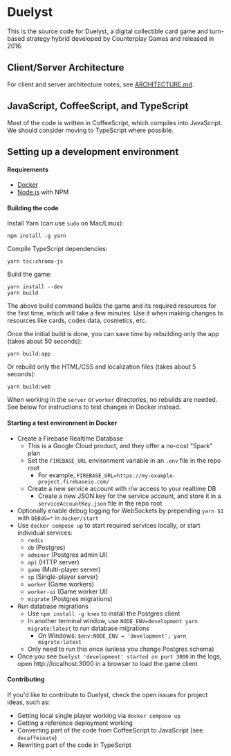 # Duelyst

This is the source code for Duelyst, a digital collectible card game and turn-based strategy hybrid developed by Counterplay Games and released in 2016.

## Client/Server Architecture

For client and server architecture notes, see [ARCHITECTURE.md](ARCHITECTURE.md).

## JavaScript, CoffeeScript, and TypeScript

Most of the code is written in CoffeeScript, which compiles into JavaScript.
We should consider moving to TypeScript where possible.

## Setting up a development environment

#### Requirements

- [Docker](https://www.docker.com/products/docker-desktop/)
- [Node.js](https://nodejs.org/en/download/) with NPM

#### Building the code

Install Yarn (can use `sudo` on Mac/Linux):
```
npm install -g yarn
```

Compile TypeScript dependencies:
```
yarn tsc:chroma-js
```

Build the game:
```
yarn install --dev
yarn build
```

The above build command builds the game and its required resources for the first time, which will take a few minutes. Use it when making changes to resources like cards, codex data, cosmetics, etc.

Once the initial build is done, you can save time by rebuilding only the app (takes about 50 seconds):
```
yarn build:app
```

Or rebuild only the HTML/CSS and localization files (takes about 5 seconds):
```
yarn build:web
```

When working in the `server` or `worker` directories, no rebuilds are needed. See below for instructions to test changes in Docker instead.

#### Starting a test environment in Docker

- Create a Firebase Realtime Database
  - This is a Google Cloud product, and they offer a no-cost "Spark" plan
  - Set the `FIREBASE_URL` environment variable in an `.env` file in the repo root
    - For example, `FIREBASE_URL=https://my-example-project.firebaseio.com/`
  - Create a new service account with r/w access to your realtime DB
    - Create a new JSON key for the service account, and store it in a `serviceAccountKey.json` file in the repo root
- Optionally enable debug logging for WebSockets by prepending `yarn $1` with `DEBUG=*` in `docker/start`
- Use `docker compose up` to start required services locally, or start individual services:
  - `redis`
  - `db` (Postgres)
  - `adminer` (Postgres admin UI)
  - `api` (HTTP server)
  - `game` (Multi-player server)
  - `sp` (Single-player server)
  - `worker` (Game workers)
  - `worker-ui` (Game worker UI)
  - `migrate` (Postgres migrations)
- Run database migrations
  - Use `npm install -g knex` to install the Postgres client
  - In another terminal window, use `NODE_ENV=development yarn migrate:latest` to run database migrations
    - On Windows: `$env:NODE_ENV = 'development'; yarn migrate:latest`
  - Only need to run this once (unless you change Postgres schema)
- Once you see `Duelyst 'development' started on port 3000` in the logs, open http://localhost:3000 in a browser to load the game client

#### Contributing

If you'd like to contribute to Duelyst, check the open issues for project ideas, such as:

- Getting local single player working via `docker compose up`
- Getting a reference deployment working
- Converting part of the code from CoffeeScript to JavaScript (see `decaffeinate`)
- Rewriting part of the code in TypeScript
